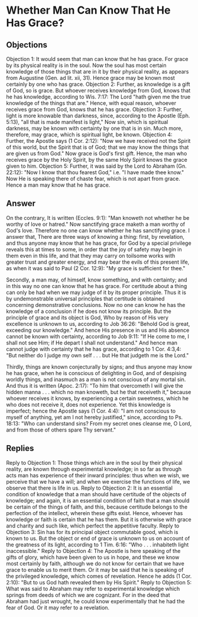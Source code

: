 # Whether Man Can Know That He Has Grace?
## Objections
Objection 1: It would seem that man can know that he has grace. For grace by its physical reality is in the soul. Now the soul has most certain knowledge of those things that are in it by their physical reality, as appears from Augustine (Gen. ad lit. xii, 31). Hence grace may be known most certainly by one who has grace.
Objection 2: Further, as knowledge is a gift of God, so is grace. But whoever receives knowledge from God, knows that he has knowledge, according to Wis. 7:17: The Lord "hath given me the true knowledge of the things that are." Hence, with equal reason, whoever receives grace from God, knows that he has grace.
Objection 3: Further, light is more knowable than darkness, since, according to the Apostle (Eph. 5:13), "all that is made manifest is light," Now sin, which is spiritual darkness, may be known with certainty by one that is in sin. Much more, therefore, may grace, which is spiritual light, be known.
Objection 4: Further, the Apostle says (1 Cor. 2:12): "Now we have received not the Spirit of this world, but the Spirit that is of God; that we may know the things that are given us from God." Now grace is God's first gift. Hence, the man who receives grace by the Holy Spirit, by the same Holy Spirit knows the grace given to him.
Objection 5: Further, it was said by the Lord to Abraham (Gn. 22:12): "Now I know that thou fearest God," i.e. "I have made thee know." Now He is speaking there of chaste fear, which is not apart from grace. Hence a man may know that he has grace.
## Answer
On the contrary, It is written (Eccles. 9:1): "Man knoweth not whether he be worthy of love or hatred." Now sanctifying grace maketh a man worthy of God's love. Therefore no one can know whether he has sanctifying grace.
I answer that, There are three ways of knowing a thing: first, by revelation, and thus anyone may know that he has grace, for God by a special privilege reveals this at times to some, in order that the joy of safety may begin in them even in this life, and that they may carry on toilsome works with greater trust and greater energy, and may bear the evils of this present life, as when it was said to Paul (2 Cor. 12:9): "My grace is sufficient for thee."

Secondly, a man may, of himself, know something, and with certainty; and in this way no one can know that he has grace. For certitude about a thing can only be had when we may judge of it by its proper principle. Thus it is by undemonstrable universal principles that certitude is obtained concerning demonstrative conclusions. Now no one can know he has the knowledge of a conclusion if he does not know its principle. But the principle of grace and its object is God, Who by reason of His very excellence is unknown to us, according to Job 36:26: "Behold God is great, exceeding our knowledge." And hence His presence in us and His absence cannot be known with certainty, according to Job 9:11: "If He come to me, I shall not see Him; if He depart I shall not understand." And hence man cannot judge with certainty that he has grace, according to 1 Cor. 4:3,4: "But neither do I judge my own self . . . but He that judgeth me is the Lord."

Thirdly, things are known conjecturally by signs; and thus anyone may know he has grace, when he is conscious of delighting in God, and of despising worldly things, and inasmuch as a man is not conscious of any mortal sin. And thus it is written (Apoc. 2:17): "To him that overcometh I will give the hidden manna . . . which no man knoweth, but he that receiveth it," because whoever receives it knows, by experiencing a certain sweetness, which he who does not receive it, does not experience. Yet this knowledge is imperfect; hence the Apostle says (1 Cor. 4:4): "I am not conscious to myself of anything, yet am I not hereby justified," since, according to Ps. 18:13: "Who can understand sins? From my secret ones cleanse me, O Lord, and from those of others spare Thy servant."
## Replies
Reply to Objection 1: Those things which are in the soul by their physical reality, are known through experimental knowledge; in so far as through acts man has experience of their inward principles: thus when we wish, we perceive that we have a will; and when we exercise the functions of life, we observe that there is life in us.
Reply to Objection 2: It is an essential condition of knowledge that a man should have certitude of the objects of knowledge; and again, it is an essential condition of faith that a man should be certain of the things of faith, and this, because certitude belongs to the perfection of the intellect, wherein these gifts exist. Hence, whoever has knowledge or faith is certain that he has them. But it is otherwise with grace and charity and such like, which perfect the appetitive faculty.
Reply to Objection 3: Sin has for its principal object commutable good, which is known to us. But the object or end of grace is unknown to us on account of the greatness of its light, according to 1 Tim. 6:16: "Who . . . inhabiteth light inaccessible."
Reply to Objection 4: The Apostle is here speaking of the gifts of glory, which have been given to us in hope, and these we know most certainly by faith, although we do not know for certain that we have grace to enable us to merit them. Or it may be said that he is speaking of the privileged knowledge, which comes of revelation. Hence he adds (1 Cor. 2:10): "But to us God hath revealed them by His Spirit."
Reply to Objection 5: What was said to Abraham may refer to experimental knowledge which springs from deeds of which we are cognizant. For in the deed that Abraham had just wrought, he could know experimentally that he had the fear of God. Or it may refer to a revelation.
